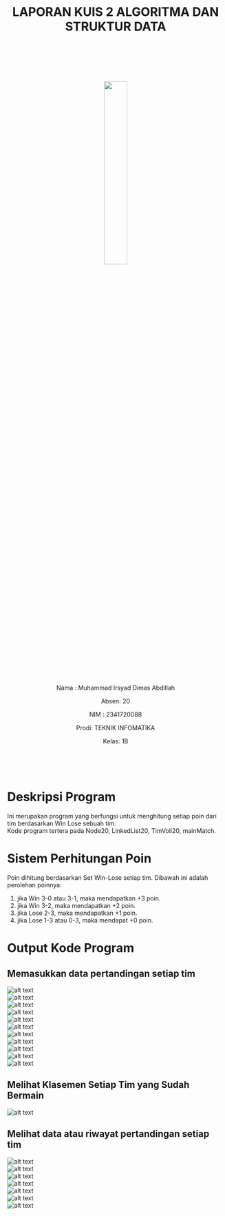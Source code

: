 # <p align ="center"> LAPORAN KUIS 2 ALGORITMA DAN STRUKTUR DATA </p>

<br><br><br><br>

<p align="center">
   <img src="https://static.wikia.nocookie.net/logopedia/images/8/8a/Politeknik_Negeri_Malang.png/revision/latest?cb=20190922202558" width="33%"> </p>

<br><br><br><br><br>

<p align = "center"> Nama : Muhammad Irsyad Dimas Abdillah </p>
<p align = "center"> Absen: 20 </p>
<p align = "center"> NIM  : 2341720088 </p>
<p align = "center"> Prodi: TEKNIK INFOMATIKA</p>
<p align = "center"> Kelas: 1B </p>

<br><br><br>

# Deskripsi Program

Ini merupakan program yang berfungsi untuk menghitung setiap poin dari tim berdasarkan Win Lose sebuah tim. <br>
Kode program tertera pada Node20, LinkedList20, TimVoli20, mainMatch. <br>

# Sistem Perhitungan Poin

Poin dihitung berdasarkan Set Win-Lose setiap tim. Dibawah ini adalah perolehan poinnya:

1. jika Win 3-0 atau 3-1, maka mendapatkan +3 poin. <br>
2. jika Win 3-2, maka mendapatkan +2 poin. <br>
3. jika Lose 2-3, maka mendapatkan +1 poin.<br>
4. jika Lose 1-3 atau 0-3, maka mendapat +0 poin. <br>

# Output Kode Program

## Memasukkan data pertandingan setiap tim

![alt text](<img/InsertWL (1).png>) <br> ![alt text](<img/UpdateKlasemen 1.png>)<br>![alt text](<img/UpdateKlasemen 2.png>) <br>![alt text](<img/InsertWL (2).png>) <br> ![alt text](<img/UpdateKlasemen 3.png>)<br>![alt text](<img/UpdateKlasemen 4.png>) <br> ![alt text](<img/InsertWL (3).png>) <br>![alt text](<img/UpdateKlasemen 5.png>) <br>![alt text](<img/UpdateKlasemen 6.png>) <br> ![alt text](<img/InsertWL (4).png>) <br>![alt text](<img/UpdateKlasemen 7.png>) <br>

## Melihat Klasemen Setiap Tim yang Sudah Bermain

![alt text](img/Klasemen.png) <br>

## Melihat data atau riwayat pertandingan setiap tim

![alt text](<img/riwayatTim (1).png>)<br> ![alt text](<img/riwayatTim (2).png>)<br> ![alt text](<img/riwayatTim (3).png>)<br> ![alt text](<img/riwayatTim (4).png>)<br> ![alt text](<img/riwayatTim (5).png>)<br> ![alt text](<img/riwayatTim (6).png>)<br> ![alt text](<img/riwayatTim (7).png>)<br>
